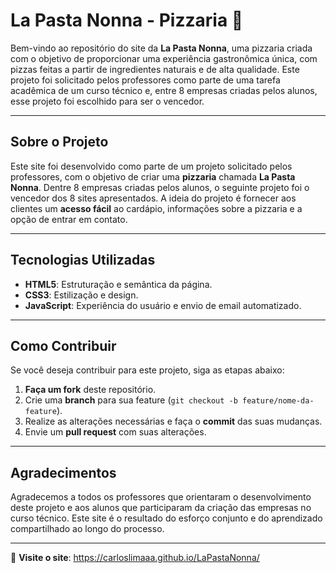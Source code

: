 # La Pasta Nonna - Pizzaria 🍕

Bem-vindo ao repositório do site da **La Pasta Nonna**, uma pizzaria criada com o objetivo de proporcionar uma experiência gastronômica única, com pizzas feitas a partir de ingredientes naturais e de alta qualidade. Este projeto foi solicitado pelos professores como parte de uma tarefa acadêmica de um curso técnico e, entre 8 empresas criadas pelos alunos, esse projeto foi escolhido para ser o vencedor.

---

## Sobre o Projeto

Este site foi desenvolvido como parte de um projeto solicitado pelos professores, com o objetivo de criar uma **pizzaria** chamada **La Pasta Nonna**. Dentre 8 empresas criadas pelos alunos, o seguinte projeto foi o vencedor dos 8 sites apresentados.
A ideia do projeto é fornecer aos clientes um **acesso fácil** ao cardápio, informações sobre a pizzaria e a opção de entrar em contato.

---

## Tecnologias Utilizadas

- **HTML5**: Estruturação e semântica da página.
- **CSS3**: Estilização e design.
- **JavaScript**: Experiência do usuário e envio de email automatizado.

---

## Como Contribuir

Se você deseja contribuir para este projeto, siga as etapas abaixo:

1. **Faça um fork** deste repositório.
2. Crie uma **branch** para sua feature (`git checkout -b feature/nome-da-feature`).
3. Realize as alterações necessárias e faça o **commit** das suas mudanças.
4. Envie um **pull request** com suas alterações.

---

## Agradecimentos

Agradecemos a todos os professores que orientaram o desenvolvimento deste projeto e aos alunos que participaram da criação das empresas no curso técnico. Este site é o resultado do esforço conjunto e do aprendizado compartilhado ao longo do processo.

---

🔗 **Visite o site**: https://carloslimaaa.github.io/LaPastaNonna/
